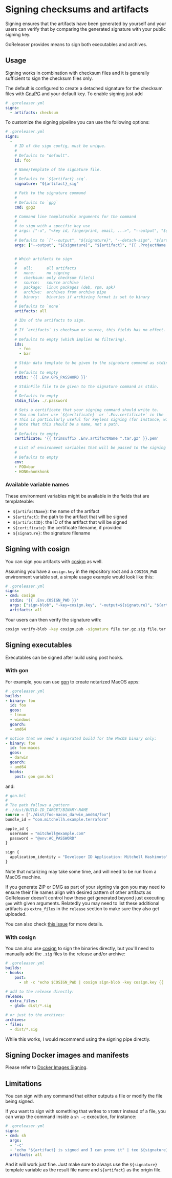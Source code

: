 # Signing checksums and artifacts

Signing ensures that the artifacts have been generated by yourself and your
users can verify that by comparing the generated signature with your public
signing key.

GoReleaser provides means to sign both executables and archives.

## Usage

Signing works in combination with checksum files and it is generally sufficient
to sign the checksum files only.

The default is configured to create a detached signature for the checksum files
with [GnuPG](https://www.gnupg.org/) and your default key. To enable signing
just add

```yaml
# .goreleaser.yml
signs:
  - artifacts: checksum
```

To customize the signing pipeline you can use the following options:

```yaml
# .goreleaser.yml
signs:
  -
    # ID of the sign config, must be unique.
    #
    # Defaults to "default".
    id: foo

    # Name/template of the signature file.
    #
    # Defaults to `${artifact}.sig`.
    signature: "${artifact}_sig"

    # Path to the signature command
    #
    # Defaults to `gpg`
    cmd: gpg2

    # Command line templateable arguments for the command
    #
    # to sign with a specific key use
    # args: ["-u", "<key id, fingerprint, email, ...>", "--output", "${signature}", "--detach-sign", "${artifact}"]
    #
    # Defaults to `["--output", "${signature}", "--detach-sign", "${artifact}"]`
    args: ["--output", "${signature}", "${artifact}", "{{ .ProjectName }}"]


    # Which artifacts to sign
    #
    #   all:      all artifacts
    #   none:     no signing
    #   checksum: only checksum file(s)
    #   source:   source archive
    #   package:  linux packages (deb, rpm, apk)
    #   archive:  archives from archive pipe
    #   binary:   binaries if archiving format is set to binary
    #
    # Defaults to `none`
    artifacts: all

    # IDs of the artifacts to sign.
    #
    # If `artifacts` is checksum or source, this fields has no effect.
    #
    # Defaults to empty (which implies no filtering).
    ids:
      - foo
      - bar

    # Stdin data template to be given to the signature command as stdin.
    #
    # Defaults to empty
    stdin: '{{ .Env.GPG_PASSWORD }}'

    # StdinFile file to be given to the signature command as stdin.
    #
    # Defaults to empty
    stdin_file: ./.password

    # Sets a certificate that your signing command should write to.
    # You can later use `${certificate}` or `.Env.certificate` in the `args` section.
    # This is particularly useful for keyless signing (for instance, with cosign).
    # Note that this should be a name, not a path.
    #
    # Defaults to empty.
    certificate: '{{ trimsuffix .Env.artifactName ".tar.gz" }}.pem'

    # List of environment variables that will be passed to the signing command as well as the templates.
    #
    # Defaults to empty
    env:
    - FOO=bar
    - HONK=honkhonk
```

### Available variable names

These environment variables might be available in the fields that are templateable:

- `${artifactName}`: the name of the artifact
- `${artifact}`: the path to the artifact that will be signed
- `${artifactID}`: the ID of the artifact that will be signed
- `${certificate}`: the certificate filename, if provided
- `${signature}`: the signature filename

## Signing with cosign

You can sign you artifacts with [cosign][] as well.

Assuming you have a `cosign.key` in the repository root and a `COSIGN_PWD` environment variable set, a simple usage example would look like this:

```yaml
# .goreleaser.yml
signs:
- cmd: cosign
  stdin: '{{ .Env.COSIGN_PWD }}'
  args: ["sign-blob", "-key=cosign.key", "-output=${signature}", "${artifact}"]
  artifacts: all
```

Your users can then verify the signature with:

```sh
cosign verify-blob -key cosign.pub -signature file.tar.gz.sig file.tar.gz
```

<!-- TODO: keyless signing with cosign example -->

## Signing executables

Executables can be signed after build using post hooks.

### With gon

For example, you can use [gon][] to create notarized MacOS apps:

```yaml
# .goreleaser.yml
builds:
- binary: foo
  id: foo
  goos:
  - linux
  - windows
  goarch:
  - amd64

# notice that we need a separated build for the MacOS binary only:
- binary: foo
  id: foo-macos
  goos:
  - darwin
  goarch:
  - amd64
  hooks:
    post: gon gon.hcl
```

and:

```terraform
# gon.hcl
#
# The path follows a pattern
# ./dist/BUILD-ID_TARGET/BINARY-NAME
source = ["./dist/foo-macos_darwin_amd64/foo"]
bundle_id = "com.mitchellh.example.terraform"

apple_id {
  username = "mitchell@example.com"
  password = "@env:AC_PASSWORD"
}

sign {
  application_identity = "Developer ID Application: Mitchell Hashimoto"
}
```

Note that notarizing may take some time, and will need to be run from a MacOS machine.

If you generate ZIP or DMG as part of your signing via gon you may need
to ensure their file names align with desired pattern of other artifacts
as GoReleaser doesn't control how these get generated beyond just executing `gon`
with given arguments. Relatedly you may need to list these additional artifacts
as `extra_files` in the `release` section to make sure they also get uploaded.

You can also check [this issue](https://github.com/goreleaser/goreleaser/issues/1227) for more details.


### With cosign

You can also use [cosign][] to sign the binaries directly,
but you'll need to manually add the `.sig` files to the release and/or archive:

```yaml
# .goreleaser.yml
builds:
- hooks:
    post:
      - sh -c "echo $COSIGN_PWD | cosign sign-blob -key cosign.key {{ .Path }} > dist/{{ .ProjectName }}_{{ .Version }}_{{ .Target }}.sig"

# add to the release directly:
release:
  extra_files:
  - glob: dist/*.sig

# or just to the archives:
archives:
- files:
  - dist/*.sig
```

While this works, I would recommend using the signing pipe directly.

## Signing Docker images and manifests

Please refer to [Docker Images Signing](/customization/docker_sign/).

## Limitations

You can sign with any command that either outputs a file or modify the file being signed.

If you want to sign with something that writes to `STDOUT` instead of a file,
you can wrap the command inside a `sh -c` execution, for instance:

```yaml
# .goreleaser.yml
signs:
- cmd: sh
  args:
  - '-c'
  - 'echo "${artifact} is signed and I can prove it" | tee ${signature}'
  artifacts: all
```

And it will work just fine. Just make sure to always use the `${signature}`
template variable as the result file name and `${artifact}` as the origin file.

[gon]: https://github.com/mitchellh/gon
[cosign]: https://github.com/sigstore/cosign
